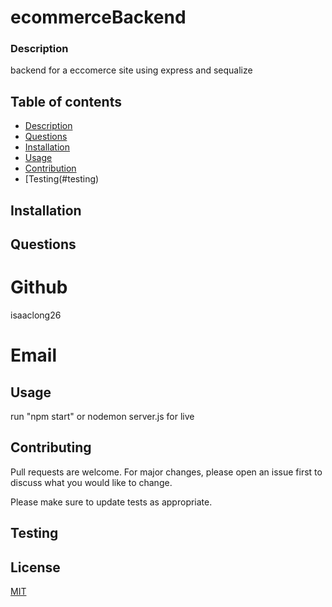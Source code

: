 
# ecommerceBackend

### Description
backend for a eccomerce site using express and sequalize


## Table of contents
* [Description](#description)
* [Questions](#questions)
* [Installation](#installation)
* [Usage](#usage)
* [Contribution](#contributing)
* [Testing(#testing) 


## Installation


## Questions

# Github
isaaclong26
# Email



## Usage
run "npm start" or nodemon server.js for live


## Contributing
Pull requests are welcome. For major changes, please open an issue first to discuss what you would like to change.

Please make sure to update tests as appropriate.


## Testing



## License
[MIT](https://choosealicense.com/licenses/mit/)
    
    

